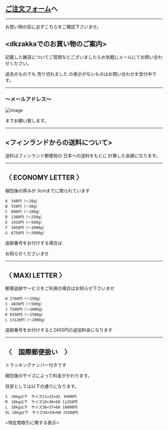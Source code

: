 <link rel="stylesheet" type="text/css" href="/assets/css/styles.css">

## [ご注文フォーム](https://docs.google.com/spreadsheet/viewform?formkey=dFludjUwN21YMFd3TkJiRGdvOUoxQVE6MQ#gid=0)へ

---

お買い物の前に必ずこちらをご確認下さいませ。
## <dkzakkaでのお買い物のご案内>
記載した雑貨についてご質問などございましたらお気軽にメールにてお問い合わせください。

過去のものでも 売り切れました の表示がないものはお問い合わせを受付中です。

---

### ～メールアドレス～
![image](https://github.com/dkzakka/dkzakka.github.io/assets/68973947/4485669d-b9d9-4b19-9282-bc594754ab30)

までお願い致します。

---

## <フィンランドからの送料について>
送料はフィンランド郵便局の 日本への送料をもとに 計算した金額になります。

---

## 〈 ECONOMY LETTER 〉
梱包後の厚みが 3cmまでに限られています

```
A　340円（〜20g）
B　550円（〜50g）
C　800円（〜100g）
D　1380円（〜250g）
E　2410円（〜500g）
F　3450円（〜1000g）
G　6750円（〜2000g）
```

追跡番号をお付けする場合は

お知らせくださいませ

---

## 〈 MAXI LETTER 〉
郵便追跡サービスをご利用の場合はお知らせ下さいませ

```
H 2760円（〜250g）
I　4830円（〜500g）
J 7500円（〜1000g）
K 9350円（〜1500g）
L 13120円（〜2000g）
```
追跡番号をお付けすると2400円の追加料金になります

---

## 〈　国際郵便扱い　〉

トラッキングナンバー付きです

梱包後のサイズによって料金がかわります。

目安としては以下の通りになります。

```
S　10kg以下　サイズ11×32×42　6900円
M　10kg以下　サイズ19×36×60 11250円
L　10kg以下　サイズ36×37×60 18000円
XL 10kg以下　サイズ36×59×60 25500円
```

<特定商取引に関する表示>


